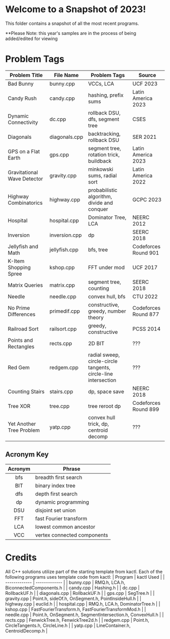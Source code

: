 # Welcome to a Snapshot of 2023!

This folder contains a snapshot of all the most recent programs.

**Please Note: this year's samples are in the process of being added/edited for viewing


# Problem Tags

| Problem Title | File Name | Problem Tags | Source |
| ------------- | --------- | ------------ | ------------ |
| Bad Bunny | bunny.cpp | VCCs, LCA | UCF 2023 |
| Candy Rush | candy.cpp | hashing, prefix sums | Latin America 2023 |
| Dynamic Connectivity | dc.cpp | rollback DSU, dfs, segment tree | CSES |
| Diagonals | diagonals.cpp | backtracking, rollback DSU | SER 2021 |
| GPS on a Flat Earth | gps.cpp | segment tree, rotation trick, buildback | Latin America 2023 |
| Gravitational Wave Detector | gravity.cpp | minkowski sums, radial sort | Latin America 2022 |
| Highway Combinatorics | highway.cpp | probabilistic algorithm, divide and conquer | GCPC 2023 |
| Hospital | hospital.cpp | Dominator Tree, LCA | NEERC 2012 |
| Inversion | inversion.cpp | dp | SEERC 2018 |
| Jellyfish and Math | jellyfish.cpp | bfs, tree | Codeforces Round 901 |
| K-Item Shopping Spree | kshop.cpp | FFT under mod | UCF 2017 | 
| Matrix Queries | matrix.cpp | segment tree, counting | SEERC 2018 |
| Needle | needle.cpp | convex hull, bfs | CTU 2022 |
| No Prime Differences | primedif.cpp | constructive, greedy, number theory | Codeforces Round 877 |
| Railroad Sort | railsort.cpp | greedy, constructive | PCSS 2014 |
| Points and Rectangles | rects.cpp | 2D BIT | ??? |
| Red Gem | redgem.cpp | radial sweep, circle-circle tangents, circle-line intersection | ??? |
| Counting Stairs | stairs.cpp | dp, space save | NEERC 2018 | 
| Tree XOR | tree.cpp | tree reroot dp | Codeforces Round 899 |
| Yet Another Tree Problem | yatp.cpp | convex hull trick, dp, centroid decomp | ??? |

## Acronym Key

| Acronym | Phrase |
| :-----: | ------ |
| bfs | breadth first search |
| BIT | binary index tree |
| dfs | depth first search |
| dp | dynamic programming |
| DSU | disjoint set union |
| FFT | fast Fourier transform |
| LCA | lowest common ancestor |
| VCC | vertex connected components |

# Credits

All C++ solutions utilize part of the starting template from kactl. 
Each of the following programs uses template code from kactl:
| Program | kactl Used |
| ------------- | ------------- |
| bunny.cpp | RMQ.h, LCA.h, BiconnectedComponents.h |
| candy.cpp | Hashing.h |
| dc.cpp | RollbackUF.h |
| diagonals.cpp | RollbackUF.h |
| gps.cpp | SegTree.h |
| gravity.cpp | Point.h, sideOf.h, OnSegment.h, PointInsideHull.h |
| highway.cpp | euclid.h |
| hospital.cpp | RMQ.h, LCA.h, DominatorTree.h |
| kshop.cpp | FastFourierTransform.h, FastFourierTransformMod.h |
| needle.cpp | Point.h, OnSegment.h, SegmentIntersection.h, ConvexHull.h |
| rects.cpp | FenwickTree.h, FenwickTree2d.h |
| redgem.cpp | Point.h, CircleTangents.h, CircleLine.h |
| yatp.cpp | LineContainer.h, CentroidDecomp.h |